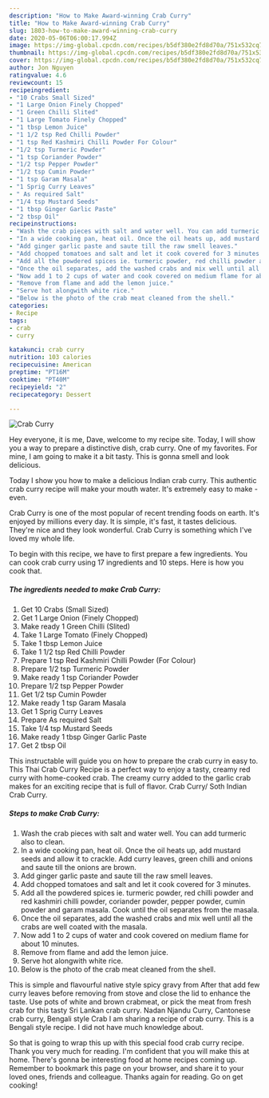 ```yaml
---
description: "How to Make Award-winning Crab Curry"
title: "How to Make Award-winning Crab Curry"
slug: 1803-how-to-make-award-winning-crab-curry
date: 2020-05-06T06:00:17.994Z
image: https://img-global.cpcdn.com/recipes/b5df380e2fd8d70a/751x532cq70/crab-curry-recipe-main-photo.jpg
thumbnail: https://img-global.cpcdn.com/recipes/b5df380e2fd8d70a/751x532cq70/crab-curry-recipe-main-photo.jpg
cover: https://img-global.cpcdn.com/recipes/b5df380e2fd8d70a/751x532cq70/crab-curry-recipe-main-photo.jpg
author: Jon Nguyen
ratingvalue: 4.6
reviewcount: 15
recipeingredient:
- "10 Crabs Small Sized"
- "1 Large Onion Finely Chopped"
- "1 Green Chilli Slited"
- "1 Large Tomato Finely Chopped"
- "1 tbsp Lemon Juice"
- "1 1/2 tsp Red Chilli Powder"
- "1 tsp Red Kashmiri Chilli Powder For Colour"
- "1/2 tsp Turmeric Powder"
- "1 tsp Coriander Powder"
- "1/2 tsp Pepper Powder"
- "1/2 tsp Cumin Powder"
- "1 tsp Garam Masala"
- "1 Sprig Curry Leaves"
- " As required Salt"
- "1/4 tsp Mustard Seeds"
- "1 tbsp Ginger Garlic Paste"
- "2 tbsp Oil"
recipeinstructions:
- "Wash the crab pieces with salt and water well. You can add turmeric also to clean."
- "In a wide cooking pan, heat oil. Once the oil heats up, add mustard seeds and allow it to crackle. Add curry leaves, green chilli and onions and saute till the onions are brown."
- "Add ginger garlic paste and saute till the raw smell leaves."
- "Add chopped tomatoes and salt and let it cook covered for 3 minutes."
- "Add all the powdered spices ie. turmeric powder, red chilli powder and red kashmiri chilli powder, coriander powder, pepper powder, cumin powder and garam masala. Cook until the oil separates from the masala."
- "Once the oil separates, add the washed crabs and mix well until all the crabs are well coated with the masala."
- "Now add 1 to 2 cups of water and cook covered on medium flame for about 10 minutes."
- "Remove from flame and add the lemon juice."
- "Serve hot alongwith white rice."
- "Below is the photo of the crab meat cleaned from the shell."
categories:
- Recipe
tags:
- crab
- curry

katakunci: crab curry 
nutrition: 103 calories
recipecuisine: American
preptime: "PT16M"
cooktime: "PT40M"
recipeyield: "2"
recipecategory: Dessert

---
```



![Crab Curry](https://img-global.cpcdn.com/recipes/b5df380e2fd8d70a/751x532cq70/crab-curry-recipe-main-photo.jpg)

Hey everyone, it is me, Dave, welcome to my recipe site. Today, I will show you a way to prepare a distinctive dish, crab curry. One of my favorites. For mine, I am going to make it a bit tasty. This is gonna smell and look delicious.

Today I show you how to make a delicious Indian crab curry. This authentic crab curry recipe will make your mouth water. It&#39;s extremely easy to make - even.

Crab Curry is one of the most popular of recent trending foods on earth. It's enjoyed by millions every day. It is simple, it's fast, it tastes delicious. They're nice and they look wonderful. Crab Curry is something which I've loved my whole life.


To begin with this recipe, we have to first prepare a few ingredients. You can cook crab curry using 17 ingredients and 10 steps. Here is how you cook that.

<!--inarticleads1-->

##### The ingredients needed to make Crab Curry:

1. Get 10 Crabs (Small Sized)
1. Get 1 Large Onion (Finely Chopped)
1. Make ready 1 Green Chilli (Slited)
1. Take 1 Large Tomato (Finely Chopped)
1. Take 1 tbsp Lemon Juice
1. Take 1 1/2 tsp Red Chilli Powder
1. Prepare 1 tsp Red Kashmiri Chilli Powder (For Colour)
1. Prepare 1/2 tsp Turmeric Powder
1. Make ready 1 tsp Coriander Powder
1. Prepare 1/2 tsp Pepper Powder
1. Get 1/2 tsp Cumin Powder
1. Make ready 1 tsp Garam Masala
1. Get 1 Sprig Curry Leaves
1. Prepare  As required Salt
1. Take 1/4 tsp Mustard Seeds
1. Make ready 1 tbsp Ginger Garlic Paste
1. Get 2 tbsp Oil


This instructable will guide you on how to prepare the crab curry in easy to. This Thai Crab Curry Recipe is a perfect way to enjoy a tasty, creamy red curry with home-cooked crab. The creamy curry added to the garlic crab makes for an exciting recipe that is full of flavor. Crab Curry/ Soth Indian Crab Curry. 

<!--inarticleads2-->

##### Steps to make Crab Curry:

1. Wash the crab pieces with salt and water well. You can add turmeric also to clean.
1. In a wide cooking pan, heat oil. Once the oil heats up, add mustard seeds and allow it to crackle. Add curry leaves, green chilli and onions and saute till the onions are brown.
1. Add ginger garlic paste and saute till the raw smell leaves.
1. Add chopped tomatoes and salt and let it cook covered for 3 minutes.
1. Add all the powdered spices ie. turmeric powder, red chilli powder and red kashmiri chilli powder, coriander powder, pepper powder, cumin powder and garam masala. Cook until the oil separates from the masala.
1. Once the oil separates, add the washed crabs and mix well until all the crabs are well coated with the masala.
1. Now add 1 to 2 cups of water and cook covered on medium flame for about 10 minutes.
1. Remove from flame and add the lemon juice.
1. Serve hot alongwith white rice.
1. Below is the photo of the crab meat cleaned from the shell.


This is simple and flavourful native style spicy gravy from After that add few curry leaves before removing from stove and close the lid to enhance the taste. Use pots of white and brown crabmeat, or pick the meat from fresh crab for this tasty Sri Lankan crab curry. Nadan Njandu Curry, Cantonese crab curry, Bengali style Crab I am sharing a recipe of crab curry. This is a Bengali style recipe. I did not have much knowledge about. 

So that is going to wrap this up with this special food crab curry recipe. Thank you very much for reading. I'm confident that you will make this at home. There's gonna be interesting food at home recipes coming up. Remember to bookmark this page on your browser, and share it to your loved ones, friends and colleague. Thanks again for reading. Go on get cooking!
